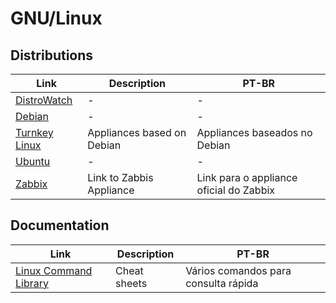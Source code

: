 # GNU/Linux

## Distributions

| Link                                                | Description                | PT-BR                                   |
| --------------------------------------------------- | -------------------------- | --------------------------------------- |
| [DistroWatch](https://distrowatch.com/)             | -                          | -                                       |
| [Debian](https://www.debian.org/CD/http-ftp/)       | -                          | -                                       |
| [Turnkey Linux](https://www.turnkeylinux.org/)      | Appliances based on Debian | Appliances baseados no Debian           |
| [Ubuntu](https://ubuntu.com/download)               | -                          | -                                       |
| [Zabbix](https://www.zabbix.com/download_appliance) | Link to Zabbis Appliance   | Link para o appliance oficial do Zabbix |

## Documentation

| Link                                                     | Description  | PT-BR                                |
| -------------------------------------------------------- | ------------ | ------------------------------------ |
| [Linux Command Library](https://linuxcommandlibrary.com) | Cheat sheets | Vários comandos para consulta rápida |
